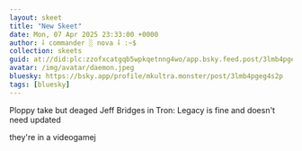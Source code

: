 ```yaml
---
layout: skeet
title: "New Skeet"
date: Mon, 07 Apr 2025 23:33:00 +0000
author: ⸸ commander ░ nova ⸸ :~$
collection: skeets
guid: at://did:plc:zzofxcatgqb5wpkqetnng4wo/app.bsky.feed.post/3lmb4pgeg4s2p
avatar: /img/avatar/daemon.jpeg
bluesky: https://bsky.app/profile/mkultra.monster/post/3lmb4pgeg4s2p
tags: [bluesky]
---
```


Ploppy take but deaged Jeff Bridges in Tron: Legacy is fine and doesn't need updated

they're in a videogamej
